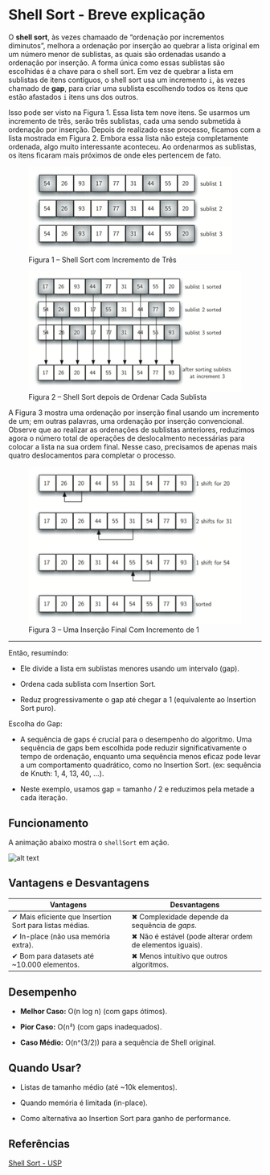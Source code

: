 # Shell Sort - Breve explicação

O **shell sort**, às vezes chamaado de “ordenação por incrementos diminutos”, melhora a ordenação por inserção ao quebrar a lista original em um número menor de sublistas, as quais são ordenadas usando a ordenação por inserção. A forma única como essas sublistas são escolhidas é a chave para o shell sort. Em vez de quebrar a lista em sublistas de itens contíguos, o shell sort usa um incremento `i`, às vezes chamado de **gap**, para criar uma sublista escolhendo todos os itens que estão afastados `i` itens uns dos outros.

Isso pode ser visto na Figura 1. Essa lista tem nove itens. Se usarmos um incremento de três, serão três sublistas, cada uma sendo submetida à ordenação por inserção. Depois de realizado esse processo, ficamos com a lista mostrada em Figura 2. Embora essa lista não esteja completamente ordenada, algo muito interessante aconteceu. Ao ordenarmos as sublistas, os itens ficaram mais próximos de onde eles pertencem de fato.

<figure>
  <img src="shell-sort-image1.png" alt="Figura 1">
  <figcaption>Figura 1 – Shell Sort com Incremento de Três</figcaption>
</figure>

<figure>
  <img src="shell-sort-image2.png" alt="Figura 2">
  <figcaption>Figura 2 – Shell Sort depois de Ordenar Cada Sublista</figcaption>
</figure>

A Figura 3 mostra uma ordenação por inserção final usando um incremento de um; em outras palavras, uma ordenação por inserção convencional. Observe que ao realizar as ordenações de sublistas anteriores, reduzimos agora o número total de operações de deslocalmento necessárias para colocar a lista na sua ordem final. Nesse caso, precisamos de apenas mais quatro deslocamentos para completar o processo.

<figure>
  <img src="shell-sort-image3.png" alt="Figura 3">
  <figcaption>Figura 3 – Uma Inserção Final Com Incremento de 1</figcaption>
</figure>

---

Então, resumindo:

- Ele divide a lista em sublistas menores usando um intervalo (gap).

- Ordena cada sublista com Insertion Sort.

- Reduz progressivamente o gap até chegar a 1 (equivalente ao Insertion Sort puro).

Escolha do Gap:

- A sequência de gaps é crucial para o desempenho do algoritmo. Uma sequência de gaps bem escolhida pode reduzir significativamente o tempo de ordenação, enquanto uma sequência menos eficaz pode levar a um comportamento quadrático, como no Insertion Sort.  (ex: sequência de Knuth: 1, 4, 13, 40, ...).

- Neste exemplo, usamos gap = tamanho / 2 e reduzimos pela metade a cada iteração.

## Funcionamento

A animação abaixo mostra o `shellSort` em ação.

![alt text](shell-sort-animation.gif)

## Vantagens e Desvantagens

| Vantagens                                           | Desvantagens                                            |
|-----------------------------------------------------|---------------------------------------------------------|
| ✔ Mais eficiente que Insertion Sort para listas médias. | ✖ Complexidade depende da sequência de *gaps*.         |
| ✔ In-place (não usa memória extra).                | ✖ Não é estável (pode alterar ordem de elementos iguais). |
| ✔ Bom para datasets até ~10.000 elementos.         | ✖ Menos intuitivo que outros algoritmos.                |

## Desempenho

- **Melhor Caso:** O(n log n) (com gaps ótimos).

- **Pior Caso:** O(n²) (com gaps inadequados).

- **Caso Médio:** O(n^(3/2)) para a sequência de Shell original.

## Quando Usar?

- Listas de tamanho médio (até ~10k elementos).

- Quando memória é limitada (in-place).

- Como alternativa ao Insertion Sort para ganho de performance.

## Referências

[Shell Sort - USP](https://panda.ime.usp.br/panda/static/pythonds_pt/05-OrdenacaoBusca/OShellSort.html)